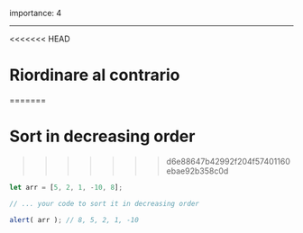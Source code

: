 importance: 4

---

<<<<<<< HEAD
# Riordinare al contrario 
=======
# Sort in decreasing order
>>>>>>> d6e88647b42992f204f57401160ebae92b358c0d

```js
let arr = [5, 2, 1, -10, 8];

// ... your code to sort it in decreasing order

alert( arr ); // 8, 5, 2, 1, -10
```

